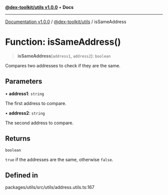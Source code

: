 [**@dex-toolkit/utils v1.0.0**](../README.md) • **Docs**

***

[Documentation v1.0.0](../../../packages.md) / [@dex-toolkit/utils](../README.md) / isSameAddress

# Function: isSameAddress()

> **isSameAddress**(`address1`, `address2`): `boolean`

Compares two addresses to check if they are the same.

## Parameters

• **address1**: `string`

The first address to compare.

• **address2**: `string`

The second address to compare.

## Returns

`boolean`

`true` if the addresses are the same, otherwise `false`.

## Defined in

packages/utils/src/utils/address.utils.ts:167
